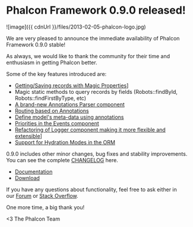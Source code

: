 Phalcon Framework 0.9.0 released!
=================================

![image]({{ cdnUrl }}/files/2013-02-05-phalcon-logo.jpg)

We are very pleased to announce the immediate availability of Phalcon Framework 0.9.0 stable!

As always, we would like to thank the community for their time and enthusiasm in getting Phalcon better.

Some of the key features introduced are:

- [Getting/Saving records with Magic Properties](https://docs.phalconphp.com/en/latest/reference/models.html#storing-related-records)]
- Magic static methods to query records by fields (Robots::findById, Robots::findFirstByType, etc)
- [A brand-new Annotations Parser component](https://docs.phalconphp.com/en/latest/reference/annotations.html)
- [Routing based on Annotations](https://docs.phalconphp.com/en/latest/reference/routing.html#annotations-router)
- [Define model's meta-data using annotations](https://docs.phalconphp.com/en/latest/reference/models.html#annotations-strategy)
- [Priorities in the Events component](https://docs.phalconphp.com/en/latest/reference/events.html#listener-priorities)
- [Refactoring of Logger component making it more flexible and extensible](https://docs.phalconphp.com/en/latest/reference/logging.html)]
- [Support for Hydration Modes in the ORM](https://docs.phalconphp.com/en/latest/reference/models.html#hydration-modes)

0.9.0 includes other minor changes, bug fixes and stability improvements. You can see the complete [CHANGELOG](https://github.com/phalcon/cphalcon/blob/0.9.0/CHANGELOG) here.

- [Documentation](https://docs.phalconphp.com/en/latest/)
- [Download](https://phalconphp.com/download)

If you have any questions about functionality, feel free to ask either in our [Forum](https://forum.phalconphp.com/) or [Stack Overflow](http://stackoverflow.com/questions/tagged/phalcon).

One more time, a big thank you!


<3 The Phalcon Team
